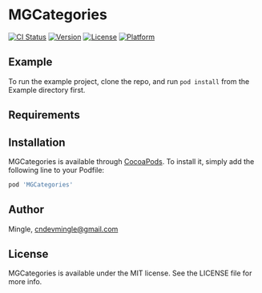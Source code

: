 # MGCategories

[![CI Status](http://img.shields.io/travis/Mingle/MGCategories.svg?style=flat)](https://travis-ci.org/Mingle/MGCategories)
[![Version](https://img.shields.io/cocoapods/v/MGCategories.svg?style=flat)](http://cocoapods.org/pods/MGCategories)
[![License](https://img.shields.io/cocoapods/l/MGCategories.svg?style=flat)](http://cocoapods.org/pods/MGCategories)
[![Platform](https://img.shields.io/cocoapods/p/MGCategories.svg?style=flat)](http://cocoapods.org/pods/MGCategories)

## Example

To run the example project, clone the repo, and run `pod install` from the Example directory first.

## Requirements

## Installation

MGCategories is available through [CocoaPods](http://cocoapods.org). To install
it, simply add the following line to your Podfile:

```ruby
pod 'MGCategories'
```

## Author

Mingle, cndevmingle@gmail.com

## License

MGCategories is available under the MIT license. See the LICENSE file for more info.
